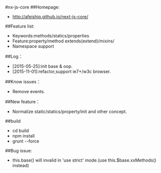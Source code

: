 #nx-js-core
##Homepage:
+ http://afeiship.github.io/next-js-core/

##Feature list:
+ Keywords:methods/statics/properties
+ Feature:property/method extends(extend)/mixins/
+ Namespace support

##Log：
+ [2015-05-25]:init base & oop.
+ [2015-11-01]:refactor,support ie7+/w3c browser.

##Know issues：
+ Remove events.

##New feature：
+ Normalize static/statics/property/init and other concept.

##build
+ cd build
+ npm install
+ grunt --force

##Bug issue:
+ this.base() will invalid in 'use strict' mode.(use this.$base.xxMethods() instead)
